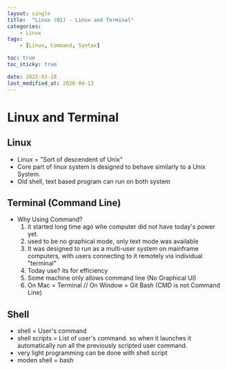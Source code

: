```yaml
---
layout: single
title:  "Linux (01) - Linux and Terminal"
categories:
    - Linux
tags:
    - [Linux, Command, Syntax]

toc: true
toc_sticky: true

date: 2022-03-28
last_modified_at: 2020-04-13
---
```


# Linux and Terminal

## Linux
- Linux = "Sort of descendent of Unix"
- Core part of linux system is designed to behave similarly to a Unix System.
- Old shell, text based program can run on both system


## Terminal (Command Line)
- Why Using Command?
    1. it started long time ago whe computer did not have today's power yet.
    2. used to be no graphical mode, only text mode was available
    3. It was designed to run as a multi-user system on mainframe computers, with users connecting to it remotely via individual "terminal"
    4. Today use? its for efficiency
    5. Some machine only allows command line (No Graphical UI)
    6. On Mac = Terminal // On Window = Git Bash (CMD is not Command Line)


## Shell
- shell = User's command
- shell scripts = List of user's command. so when it launches it automatically run all the previously scripted user command.
- very light programming can be done with shell script
- moden shell = bash